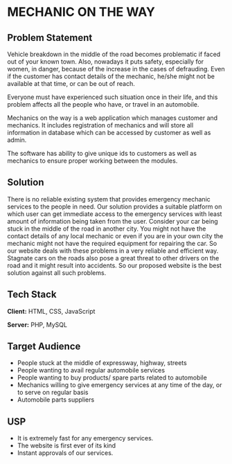 
# MECHANIC ON THE WAY




## Problem Statement

Vehicle breakdown in the middle of the road becomes problematic if faced out of your known town. Also, nowadays it puts safety, especially for women, in danger, because of the increase in the cases of defrauding.
 Even if the customer has contact details of the mechanic, he/she might not be available at that time, or can be out of reach. 

Everyone must have experienced such situation once in their life, and this problem affects all the people who have, or travel in an automobile. 

Mechanics on the way is a web application which manages customer and mechanics. It includes registration of mechanics and will store all information in database which can be accessed by customer as well as admin.

 The software has ability to give unique ids to customers as well as mechanics to ensure proper working between the modules. 

## Solution

There is no reliable existing system that provides emergency mechanic services to the people in need. Our solution provides a suitable platform on which user can get immediate access to the emergency services with least amount of information being taken from the user. Consider your car being stuck in the middle of the road in another city. You might not have the contact details of any local mechanic or even if you are in your own city the mechanic might not have the required equipment for repairing the car. So our website deals with these problems in a very reliable and efficient way. Stagnate cars on the roads also pose a great threat to other drivers on the road and it might result into accidents. So our proposed website is the best solution against all such problems. 



## Tech Stack

**Client:** HTML, CSS, JavaScript

**Server:** PHP, MySQL

## Target Audience

- People stuck at the middle of expressway, highway, streets
- People wanting to avail regular automobile services
- People wanting to buy products/ spare parts related to automobile
- Mechanics willing to give emergency services at any time of the day, or to serve on regular basis
- Automobile parts suppliers

## USP

- It is extremely fast for any emergency services.
- The website is first ever of its kind
- Instant approvals of our services. 


